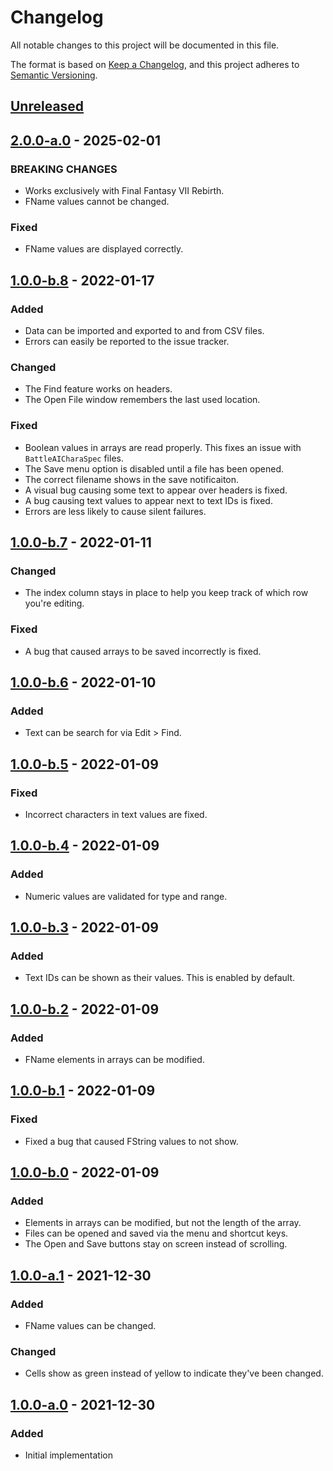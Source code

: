 # Changelog

All notable changes to this project will be documented in this file.

The format is based on [Keep a Changelog](https://keepachangelog.com/en/1.0.0/),
and this project adheres to
[Semantic Versioning](https://semver.org/spec/v2.0.0.html).

## [Unreleased]

## [2.0.0-a.0] - 2025-02-01

### BREAKING CHANGES

- Works exclusively with Final Fantasy VII Rebirth.
- FName values cannot be changed.

### Fixed

- FName values are displayed correctly.

## [1.0.0-b.8] - 2022-01-17

### Added

- Data can be imported and exported to and from CSV files.
- Errors can easily be reported to the issue tracker.

### Changed

- The Find feature works on headers.
- The Open File window remembers the last used location.

### Fixed

- Boolean values in arrays are read properly. This fixes an issue with
  `BattleAICharaSpec` files.
- The Save menu option is disabled until a file has been opened.
- The correct filename shows in the save notificaiton.
- A visual bug causing some text to appear over headers is fixed.
- A bug causing text values to appear next to text IDs is fixed.
- Errors are less likely to cause silent failures.

## [1.0.0-b.7] - 2022-01-11

### Changed

- The index column stays in place to help you keep track of which row you're
  editing.

### Fixed

- A bug that caused arrays to be saved incorrectly is fixed.

## [1.0.0-b.6] - 2022-01-10

### Added

- Text can be search for via Edit > Find.

## [1.0.0-b.5] - 2022-01-09

### Fixed

- Incorrect characters in text values are fixed.

## [1.0.0-b.4] - 2022-01-09

### Added

- Numeric values are validated for type and range.

## [1.0.0-b.3] - 2022-01-09

### Added

- Text IDs can be shown as their values. This is enabled by default.

## [1.0.0-b.2] - 2022-01-09

### Added

- FName elements in arrays can be modified.

## [1.0.0-b.1] - 2022-01-09

### Fixed

- Fixed a bug that caused FString values to not show.

## [1.0.0-b.0] - 2022-01-09

### Added

- Elements in arrays can be modified, but not the length of the array.
- Files can be opened and saved via the menu and shortcut keys.
- The Open and Save buttons stay on screen instead of scrolling.

## [1.0.0-a.1] - 2021-12-30

### Added

- FName values can be changed.

### Changed

- Cells show as green instead of yellow to indicate they've been changed.

## [1.0.0-a.0] - 2021-12-30

### Added

- Initial implementation

[unreleased]: https://github.com/jordanbtucker/ff7r-data-editor/commits/main/
[2.0.0-a.0]:
  https://github.com/jordanbtucker/ff7r-data-editor/releases/tag/v2.0.0-a.0
[1.0.0-b.8]:
  https://github.com/jordanbtucker/ff7r-data-editor/releases/tag/v1.0.0-b.8
[1.0.0-b.7]:
  https://github.com/jordanbtucker/ff7r-data-editor/releases/tag/v1.0.0-b.7
[1.0.0-b.6]:
  https://github.com/jordanbtucker/ff7r-data-editor/releases/tag/v1.0.0-b.6
[1.0.0-b.5]:
  https://github.com/jordanbtucker/ff7r-data-editor/releases/tag/v1.0.0-b.5
[1.0.0-b.4]:
  https://github.com/jordanbtucker/ff7r-data-editor/releases/tag/v1.0.0-b.4
[1.0.0-b.3]:
  https://github.com/jordanbtucker/ff7r-data-editor/releases/tag/v1.0.0-b.3
[1.0.0-b.2]:
  https://github.com/jordanbtucker/ff7r-data-editor/releases/tag/v1.0.0-b.2
[1.0.0-b.1]:
  https://github.com/jordanbtucker/ff7r-data-editor/releases/tag/v1.0.0-b.1
[1.0.0-b.0]:
  https://github.com/jordanbtucker/ff7r-data-editor/releases/tag/v1.0.0-b.0
[1.0.0-a.1]:
  https://github.com/jordanbtucker/ff7r-data-editor/releases/tag/v1.0.0-a.1
[1.0.0-a.0]:
  https://github.com/jordanbtucker/ff7r-data-editor/releases/tag/v1.0.0-a.0
